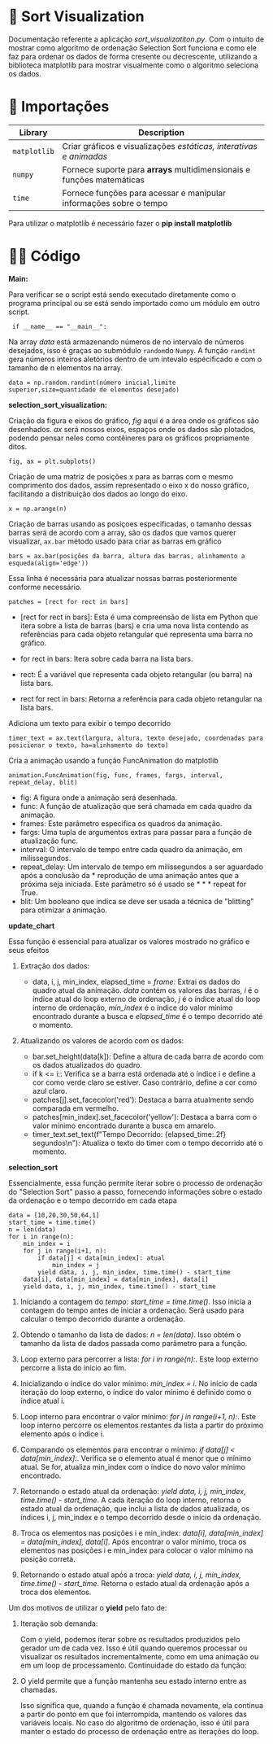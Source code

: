 # 📘 Sort Visualization
Documentação referente a aplicação *sort_visualizatiton.py*. Com o intuito de mostrar como  algoritmo de ordenação Selection Sort funciona e como ele faz para ordenar os dados de forma cresente ou decrescente, utilizando a biblioteca matplotlib para mostrar visualmente como o algoritmo seleciona os dados. 

# 🛑 Importações
| Library | Description |
| --- | --- |
| `matplotlib` | Criar gráficos e visualizações *estáticas, interativas e animadas* |
| `numpy` | Fornece suporte para **arrays** multidimensionais e funções matemáticas |
| `time` | Fornece funções para acessar e manipular informações sobre o tempo |

Para utilizar o matplotlib é necessário fazer o **pip install matplotlib**

# 👨‍🏫 Código
**Main:**

Para verificar se o script está sendo executado diretamente como o programa principal ou se está sendo importado como um módulo em outro script.

     if __name__ == "__main__": 

Na array *data* está armazenando números de no intervalo de números desejados, isso é graças ao submódulo `random`do `Numpy`. A função `randint` gera números inteiros aletórios dentro de um intevalo espécificado e com o tamanho de n elementos na array. 

    data = np.random.randint(número inicial,limite superior,size=quantidade de elementos desejado)

**selection_sort_visualization:**

Criação da figura e eixos do gráfico, *fig* aqui é a área onde os gráficos são desenhados. *ax* será nossos eixos, espaços onde os dados são plotados, podendo pensar neles como contêineres para os gráficos propriamente ditos.

    fig, ax = plt.subplots()

Criação de uma matriz de posições x para as barras com o mesmo comprimento dos dados, assim representado o eixo x do nosso gráfico, facilitando a distribuição dos dados ao longo do eixo.

    x = np.arange(n)

Criação de barras usando as posiçoes especificadas, o tamanho dessas barras será de acordo com a array, são os dados que vamos querer visualizar, `ax.bar` método usado para criar as barras em gráfico

    bars = ax.bar(posições da barra, altura das barras, alinhamento a esqueda(align='edge'))
   
Essa linha é necessária para atualizar nossas barras posteriormente conforme necessário.
    
    patches = [rect for rect in bars]
* [rect for rect in bars]: Esta é uma compreensão de lista em Python que itera sobre a lista de barras (bars) e cria uma nova lista contendo as referências para cada objeto retangular que representa uma barra no gráfico.

* for rect in bars: Itera sobre cada barra na lista bars.
* rect: É a variável que representa cada objeto retangular (ou barra) na lista bars.
* rect for rect in bars: Retorna a referência para cada objeto retangular na lista bars.


Adiciona um texto para exibir o tempo decorrido

    timer_text = ax.text(largura, altura, texto desejado, coordenadas para posicionar o texto, ha=alinhamento do texto)

Cria a animação usando a função FuncAnimation do matplotlib

    animation.FuncAnimation(fig, func, frames, fargs, interval, repeat_delay, blit)
* fig: A figura onde a animação será desenhada.
* func: A função de atualização que será chamada em cada quadro da animação.
* frames: Este parâmetro especifica os quadros da animação.
* fargs: Uma tupla de argumentos extras para passar para a função de atualização func.
* interval: O intervalo de tempo entre cada quadro da animação, em milissegundos.
* repeat_delay: Um intervalo de tempo em milissegundos a ser aguardado após a conclusão da * reprodução de uma animação antes que a próxima seja iniciada. Este parâmetro só é usado se * * * repeat for True.
* blit: Um booleano que indica se deve ser usada a técnica de "blitting" para otimizar a animação.

**update_chart**

Essa função é essencial para atualizar os valores mostrado no gráfico e seus efeitos
1. Extração dos dados:

    * data, i, j, min_index, elapsed_time = *frame:* Extrai os dados do quadro atual da animação. *data* contém os valores das barras, *i* é o índice atual do loop externo de ordenação, *j* é o índice atual do loop interno de ordenação, *min_index* é o índice do valor mínimo encontrado durante a busca e *elapsed_time* é o tempo decorrido até o momento.

2. Atualizando os valores de acordo com os dados:

    * bar.set_height(data[k]): Define a altura de cada barra de acordo com os dados atualizados do quadro.
    * if k <= i:: Verifica se a barra está ordenada até o índice i e define a cor como verde claro se estiver. Caso contrário, define a cor como azul claro.
    * patches[j].set_facecolor('red'): Destaca a barra atualmente sendo comparada em vermelho.  
    * patches[min_index].set_facecolor('yellow'): Destaca a barra com o valor mínimo encontrado durante a busca em amarelo.
    * timer_text.set_text(f"Tempo Decorrido: {elapsed_time:.2f} segundos\n"): Atualiza o texto do timer com o tempo decorrido até o momento.

**selection_sort**

Essencialmente, essa função permite iterar sobre o processo de ordenação do "Selection Sort" passo a passo, fornecendo informações sobre o estado da ordenação e o tempo decorrido em cada etapa
    
    data = [10,20,30,50,64,1]
    start_time = time.time() 
    n = len(data)
    for i in range(n):
        min_index = i
        for j in range(i+1, n): 
            if data[j] < data[min_index]: atual
                min_index = j 
            yield data, i, j, min_index, time.time() - start_time 
        data[i], data[min_index] = data[min_index], data[i]
        yield data, i, j, min_index, time.time() - start_time

1. Iniciando a contagem do *tempo: start_time = time.time()*. Isso inicia a contagem do tempo antes de iniciar a ordenação. Será usado para calcular o tempo decorrido durante a ordenação.

2. Obtendo o tamanho da lista de dados: *n = len(data)*. Isso obtém o tamanho da lista de dados passada como parâmetro para a função.

3. Loop externo para percorrer a lista: *for i in range(n):*. Este loop externo percorre a lista do início ao fim.

4. Inicializando o índice do valor mínimo: *min_index = i*. No início de cada iteração do loop externo, o índice do valor mínimo é definido como o índice atual i.

5. Loop interno para encontrar o valor mínimo: *for j in range(i+1, n):*. Este loop interno percorre os elementos restantes da lista a partir do próximo elemento após o índice i.

6. Comparando os elementos para encontrar o mínimo: *if data[j] < data[min_index]:*. Verifica se o elemento atual é menor que o mínimo atual. Se for, atualiza min_index com o índice do novo valor mínimo encontrado.

7. Retornando o estado atual da ordenação: *yield data, i, j, min_index, time.time() - start_time*. A cada iteração do loop interno, retorna o estado atual da ordenação, que inclui a lista de dados atualizada, os índices i, j, min_index e o tempo decorrido desde o início da ordenação.

8. Troca os elementos nas posições i e min_index: *data[i], data[min_index] = data[min_index], data[i]*. Após encontrar o valor mínimo, troca os elementos nas posições i e min_index para colocar o valor mínimo na posição correta.

9. Retornando o estado atual após a troca: *yield data, i, j, min_index, time.time() - start_time*. Retorna o estado atual da ordenação após a troca dos elementos.

Um dos motivos de utilizar o **yield** pelo fato de:

1. Iteração sob demanda:

    Com o yield, podemos iterar sobre os resultados produzidos pelo gerador um de cada vez. Isso é útil quando queremos processar ou visualizar os resultados incrementalmente, como em uma animação ou em um loop de processamento.
    Continuidade do estado da função:

2. O yield permite que a função mantenha seu estado interno entre as chamadas.

    Isso significa que, quando a função é chamada novamente, ela continua a partir do ponto em que foi interrompida, mantendo os valores das variáveis locais. No caso do algoritmo de ordenação, isso é útil para manter o estado do processo de ordenação entre as iterações do loop.
